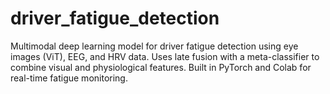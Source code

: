 # driver_fatigue_detection
Multimodal deep learning model for driver fatigue detection using eye images (ViT), EEG, and HRV data. Uses late fusion with a meta-classifier to combine visual and physiological features. Built in PyTorch and Colab for real-time fatigue monitoring.
